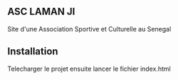## ASC LAMAN JI

Site d'une Association Sportive et Culturelle au Senegal

## Installation

Telecharger le projet ensuite lancer le fichier index.html